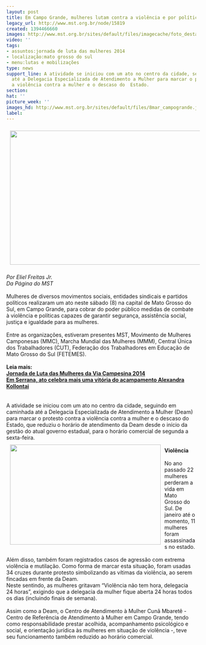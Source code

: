 ```yaml
---
layout: post
title: Em Campo Grande, mulheres lutam contra a violência e por políticas públicas
legacy_url: http://www.mst.org.br/node/15819
created: 1394466660
images: http://www.mst.org.br/sites/default/files/imagecache/foto_destaque/8mar_campogrande.jpg
video: ''
tags:
- assuntos:jornada de luta das mulheres 2014
- localização:mato grosso do sul
- menu:lutas e mobilizações
type: news
support_line: A atividade se iniciou com um ato no centro da cidade, seguindo em  caminhada
  até a Delegacia Especializada de Atendimento a Mulher para marcar o protesto contra
  a violência contra a mulher e o descaso do  Estado.
section: 
hat: ''
picture_week: ''
images_hd: http://www.mst.org.br/sites/default/files/8mar_campogrande.jpg
label: 
---
```

<p><img alt="" src="http://www.mst.org.br/sites/default/files/8mar_campogrande_0.jpg" style="margin: 10px;" height="355" width="600"></p><p><em>Por Eliel Freitas Jr.<br>Da Página do&nbsp;MST<br></em><br>Mulheres de diversos movimentos sociais, entidades sindicais e partidos políticos realizaram um ato neste sábado (8) na capital de Mato Grosso do Sul, em Campo Grande, para cobrar do poder público medidas de combate à violência e políticas capazes de garantir segurança, assistência social, justiça e igualdade para as mulheres.<br><br>Entre as organizações, estiveram presentes MST, Movimento de Mulheres Camponesas (MMC), Marcha Mundial das Mulheres (MMM), Central Única dos Trabalhadores (CUT), Federação dos Trabalhadores em Educação de Mato Grosso do Sul (FETEMES).<br><strong><br>Leia mais:</strong><br><a href="http://www.mst.org.br/Jornada-de-Luta-das-Mulheres-da-Via-Campesina-2014"><strong>Jornada de Luta das Mulheres da Via Campesina 2014 <br></strong></a><a href="http://www.mst.org.br/node/15817"><strong>Em Serrana, ato celebra mais uma vitória do acampamento Alexandra Kollontai <br></strong></a><br><br>A atividade se iniciou com um ato no centro da cidade, seguindo em caminhada até a Delegacia Especializada de Atendimento a Mulher (Deam) para marcar o protesto contra a violência contra a mulher e o descaso do Estado, que reduziu o horário de atendimento da Deam desde o início da gestão do atual governo estadual, para o horário comercial de segunda a sexta-feira.<br><img alt="" src="http://www.mst.org.br/sites/default/files/8mar14%2016.jpg" style="margin: 10px; float: left;" height="265" width="400"><br><strong>Violência <br></strong><br>No ano passado 22 mulheres perderam a vida em Mato Grosso do Sul. De janeiro até o momento, 11 mulheres foram assassinadas no estado. <br><br>Além disso, também foram registrados casos de agressão com extrema violência e mutilação. Como forma de marcar esta situação, foram usadas 34 cruzes durante protesto simbolizando as vítimas da violência, ao serem fincadas em frente da Deam. <br>Neste sentindo, as mulheres gritavam “Violência não tem hora, delegacia 24 horas”, exigindo que a delegacia da mulher fique aberta 24 horas todos os dias (incluindo finais de semana).<br><br>Assim como a Deam, o Centro de Atendimento à Mulher Cunã Mbaretê - Centro de Referência de Atendimento à Mulher em Campo Grande, tendo como responsabilidade prestar acolhida, acompanhamento psicológico e social, e orientação jurídica às mulheres em situação de violência -, teve seu funcionamento também reduzido ao horário comercial.</p>
